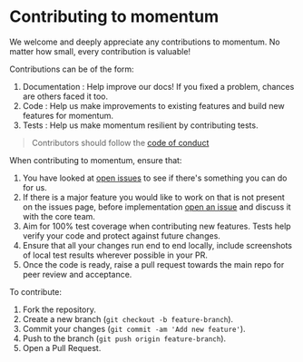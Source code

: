 # Contributing to momentum

We welcome and deeply appreciate any contributions to momentum. No matter how small, every contribution is valuable!

Contributions can be of the form: 
1. Documentation : Help improve our docs! If you fixed a problem, chances are others faced it too.
2. Code : Help us make improvements to existing features and build new features for momentum. 
3. Tests :  Help us make momentum resilient by contributing tests.

>Contributors should follow the [code of conduct](/docs/introduction-to-momentum/code_of_conduct.md)

When contributing to momentum, ensure that: 

1. You have looked at [open issues](https://github.com/getmomentum/momentum-core/issues) to see if there's something you can do for us.
2. If there is a major feature you would like to work on that is not present on the issues page, before implementation [open an issue](https://github.com/getmomentum/momentum-core/issues/new) and discuss it with the core team.
4. Aim for 100% test coverage when contributing new features. Tests help verify your code and protect against future changes.
5. Ensure that all your changes run end to end locally, include screenshots of local test results wherever possible in your PR. 
6. Once the code is ready, raise a pull request towards the main repo for peer review and acceptance.



To contribute:
1. Fork the repository.
2. Create a new branch (`git checkout -b feature-branch`).
3. Commit your changes (`git commit -am 'Add new feature'`).
4. Push to the branch (`git push origin feature-branch`).
5. Open a Pull Request.

